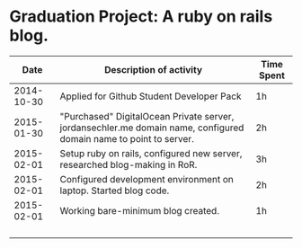 Graduation Project: A ruby on rails blog.
======

| Date       | Description of activity                                                                                           | Time Spent |
|------------|-------------------------------------------------------------------------------------------------------------------|------------|
| 2014-10-30 | Applied for Github Student Developer Pack                                                                         | 1h         |
| 2015-01-30 | "Purchased" DigitalOcean Private server, jordansechler.me domain name, configured domain name to point to server. | 2h         |
| 2015-02-01 | Setup ruby on rails, configured new server, researched blog-making in RoR.                                        | 3h         |
| 2015-02-01 | Configured development environment on laptop. Started blog code.                                                  | 2h         |
| 2015-02-01 | Working bare-minimum blog created.                                                                                | 1h         |
|            |                                                                                                                   |            |
|            |                                                                                                                   |            |
|            |                                                                                                                   |            |
|            |                                                                                                                   |            |
